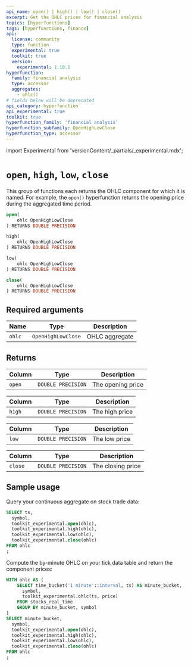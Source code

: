 ```yaml
---
api_name: open() | high() | low() | close()
excerpt: Get the OHLC prices for financial analysis
topics: [hyperfunctions]
tags: [hyperfunctions, finance]
api:
  license: community
  type: function
  experimental: true
  toolkit: true
  version:
    experimental: 1.10.1
hyperfunction:
  family: financial analysis
  type: accessor
  aggregates:
    - ohlc()
# fields below will be deprecated
api_category: hyperfunction
api_experimental: true
toolkit: true
hyperfunction_family: 'financial analysis'
hyperfunction_subfamily: OpenHighLowClose
hyperfunction_type: accessor
---
```


import Experimental from 'versionContent/_partials/_experimental.mdx';

# `open`, `high`, `low`, `close` <tag type="toolkit" content="Toolkit" /><tag type="experimental-toolkit" content="Experimental" />

This group of functions each returns the OHLC component for which it is named.
For example, the `open()` hyperfunction returns the opening price during the
aggregated time period.

```sql
open(
    ohlc OpenHighLowClose
) RETURNS DOUBLE PRECISION
```

```sql
high(
    ohlc OpenHighLowClose
) RETURNS DOUBLE PRECISION
```

```sql
low(
    ohlc OpenHighLowClose
) RETURNS DOUBLE PRECISION
```

```sql
close(
    ohlc OpenHighLowClose
) RETURNS DOUBLE PRECISION
```

<Experimental />

## Required arguments

|Name|Type|Description|
|-|-|-|
|`ohlc`|`OpenHighLowClose`|OHLC aggregate|

## Returns

|Column|Type|Description|
|-|-|-|
|`open`|`DOUBLE PRECISION`|The opening price|

|Column|Type|Description|
|-|-|-|
|`high`|`DOUBLE PRECISION`|The high price|

|Column|Type|Description|
|-|-|-|
|`low`|`DOUBLE PRECISION`|The low price|

|Column|Type|Description|
|-|-|-|
|`close`|`DOUBLE PRECISION`|The closing price|

## Sample usage

Query your continuous aggregate on stock trade data:

```sql
SELECT ts,
  symbol,
  toolkit_experimental.open(ohlc),
  toolkit_experimental.high(ohlc),
  toolkit_experimental.low(ohlc),
  toolkit_experimental.close(ohlc)
FROM ohlc
;
 ```

Compute the by-minute OHLC on your tick data table and return the component prices:

```sql
WITH ohlc AS (
    SELECT time_bucket('1 minute'::interval, ts) AS minute_bucket,
      symbol,
      toolkit_experimental.ohlc(ts, price)
    FROM stocks_real_time
    GROUP BY minute_bucket, symbol
)
SELECT minute_bucket,
  symbol,
  toolkit_experimental.open(ohlc),
  toolkit_experimental.high(ohlc),
  toolkit_experimental.low(ohlc),
  toolkit_experimental.close(ohlc)
FROM ohlc
;
```
